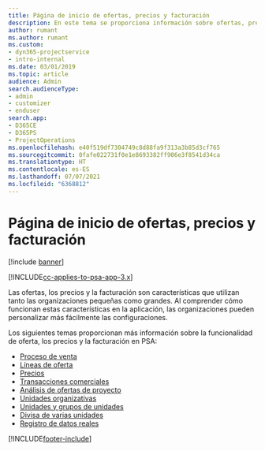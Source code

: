 ```yaml
---
title: Página de inicio de ofertas, precios y facturación
description: En este tema se proporciona información sobre ofertas, precios y facturación.
author: rumant
ms.author: rumant
ms.custom:
- dyn365-projectservice
- intro-internal
ms.date: 03/01/2019
ms.topic: article
audience: Admin
search.audienceType:
- admin
- customizer
- enduser
search.app:
- D365CE
- D365PS
- ProjectOperations
ms.openlocfilehash: e40f519df7304749c8d88fa9f313a3b85d3cf765
ms.sourcegitcommit: 0fafe022731f0e1e8693382ff906e3f8541d34ca
ms.translationtype: HT
ms.contentlocale: es-ES
ms.lasthandoff: 07/07/2021
ms.locfileid: "6368812"
---
```

# <a name="quoting-pricing-and-billing-home-page"></a>Página de inicio de ofertas, precios y facturación

[!include [banner](../includes/psa-now-project-operations.md)]

[!INCLUDE[cc-applies-to-psa-app-3.x](../includes/cc-applies-to-psa-app-3x.md)]

Las ofertas, los precios y la facturación son características que utilizan tanto las organizaciones pequeñas como grandes. Al comprender cómo funcionan estas características en la aplicación, las organizaciones pueden personalizar más fácilmente las configuraciones.

Los siguientes temas proporcionan más información sobre la funcionalidad de oferta, los precios y la facturación en PSA:

- [Proceso de venta](basic-sales-process.md)
- [Líneas de oferta](basic-quote-lines.md)
- [Precios](basic-pricing.md)
- [Transacciones comerciales](basic-business-transactions.md)
- [Análisis de ofertas de proyecto](basic-analyzing-quotes.md)
- [Unidades organizativas](advanced-organizational.md)
- [Unidades y grupos de unidades](advanced-units.md)
- [Divisa de varias unidades](advanced-currency.md)
- [Registro de datos reales](advanced-actuals.md)


[!INCLUDE[footer-include](../includes/footer-banner.md)]